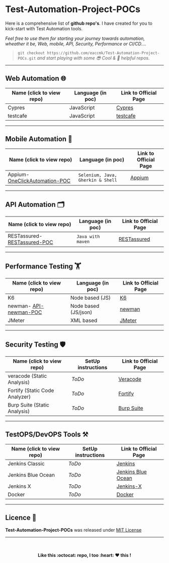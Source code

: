 # **Test-Automation-Project-POCs**

Here is a comprehensive list of **github repo's**. I have created for you to kick-start with Test Automation tools.
 
 _Feel free to use them for starting your journey towards automation, wheather it be, Web, mobile, API, Security, Performance or CI/CD...._

> `git checkout https://github.com/eaccmk/Test-Automation-Project-POCs.git` 
_and start playing with some 😎 Cool & 🦮 helpful repos._


---
## **Web Automation** 🌐


| **Name (click to view repo)**		| **Language (in poc)**	| **Link to Official Page** | 
|---------------------------------------|-----------------------|---------------------------|
|Cypres   								| JavaScript		 	| [Cypres]					|
|testcafe   							| JavaScript		 	| [testcafe]				|

---

## **Mobile Automation** 📱

| **Name (click to view repo)**		| **Language (in poc)**	            | **Link to Official Page** | 
|-----------------------------------|-----------------------------------|---------------------------|
|Appium- [OneClickAutomation-POC]	| `Selenium, Java, Gherkin & Shell`	| [Appium]					|

---

## **API Automation** 🗂️

| **Name (click to view repo)**		| **Language (in poc)**	| **Link to Official Page** | 
|-----------------------------------|-----------------------|---------------------------|
|RESTassured- [RESTassured-POC]  	|  `Java with maven`	| [RESTassured]				|


---

## **Performance Testing** 🏋️

| **Name (click to view repo)**		| **Language (in poc)**	| **Link to Official Page** | 
|---------------------------------------|-----------------------|---------------------------|
|K6   									| Node based (JS)		| [K6]						|
|newman- [API-newman-POC]   			| Node based (JS/json)	| [newman]					|
|JMeter   								| XML based 		 	| [JMeter]					|

---

## **Security Testing** 🛡️

| **Name (click to view repo)**		     | **SetUp instructions**| **Link to Official Page** | 
|----------------------------------------|-----------------------|---------------------------|
| veracode (Static Analysis)			       | _ToDo_				         | [Veracode]				|
| Fortify (Static Code Analyzer)		     | _ToDo_				         | [Fortify]					|
| Burp Suite (Static Analysis)			     | _ToDo_				         | [Burp Suite]				|


---

## **TestOPS/DevOPS Tools** ⚒️

| **Name (click to view repo)**		| **SetUp instructions**	| **Link to Official Page** | 
|---------------------------------------|---------------------------|---------------------------|
|Jenkins Classic  						| _ToDo_ 		 			| [Jenkins] 				|
|Jenkins Blue Ocean 					| _ToDo_ 		 			| [Jenkins Blue Ocean] 		|
|Jenkins X								| _ToDo_ 		 			| [Jenkins-X] 				|
|Docker			  						| _ToDo_ 		 			| [Docker] 					|

---

## Licence 🔰

**Test-Automation-Project-POCs** was released under [MIT License](LICENSE)

---

<p align="center">
	<br>
	<br>
  		<b>Like this :octocat: repo, I too :heart: ❤️ this !</b>
  	<br>
  	<br>
</p>




[//]: # (These are reference links used in the body of this note and get stripped out when the markdown processor does its job. There is no need to format nicely because it shouldn't be seen. Thanks SO - http://stackoverflow.com/questions/4823468/store-comments-in-markdown-syntax)

[//]: <> ( ALL Other/ relative GitHub repo links are here)
   [OneClickAutomation-POC]: <https://github.com/eaccmk/OneClickAutomation>
   [RESTassured-POC]: <https://github.com/eaccmk/RESTassured-POC>
   [API-newman-POC]: <https://github.com/eaccmk/API-newman-POC>


[//]: <> ( ALL official links are here)
   
[//]: <> (Web)
   [Cypres]: <https://www.cypress.io/>
   [Testcafe]: <https://devexpress.github.io/testcafe/>

[//]: <> (Mobile)
   [Appium]: <http://appium.io/>

[//]: <> (API)
   [RESTassured]: <https://github.com/rest-assured/rest-assured/wiki>
   [Postman]: <https://learning.postman.com/docs/postman/launching-postman/introduction/>

[//]: <> (Performance)
   [K6]: <https://k6.io/>
   [newman]: <https://github.com/postmanlabs/newman>
   [JMeter]: <https://jmeter.apache.org/>

[//]: <> (Security)
   [Fortify]: <https://www.microfocus.com/en-us/products/static-code-analysis-sast/overview>
   [Veracode]: <https://www.veracode.com/products/binary-static-analysis-sast>
   [Burp Suite]: https://portswigger.net/burp/vulnerability-scanner>

[//]: <> (DevOPS)
   [Jenkins]: <https://jenkins.io/>
   [Jenkins Blue Ocean]: <https://jenkins.io/projects/blueocean/>
   [Jenkins-X]: <https://jenkins-x.io/>
   [Docker]: <https://www.docker.com/>


[//]: <> (Other- ToDo)
   [GitOps]: <https://www.cloudbees.com/gitops/what-is-gitops>
   [Kubernetes (K8s)]: <https://kubernetes.io/>
   [README-gitLab]: <https://about.gitlab.com/handbook/engineering/ux/technical-writing/markdown-guide/>


[//]: <> ( ```diff - text in red + text in green ! text in orange # text in gray```)

[//]: <> ( remove \ from below)
[//]: <> (- ![#f03c15]\(https://placehold.it/15/f03c15/000000?text=+\) `#f03c15`)

